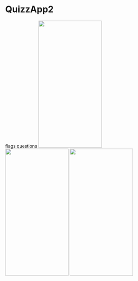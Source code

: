 # QuizzApp2
flags questions
<img src=https://user-images.githubusercontent.com/81194285/139747372-6d918da5-c9b5-48aa-a60c-4499d7ad702a.png width="200" height="400">
<img src=https://user-images.githubusercontent.com/81194285/139747436-66ef5cf1-b6b3-4c6d-a876-b092d4ecc1b0.png width="200" height="400">
<img src=https://user-images.githubusercontent.com/81194285/139928623-7f71cf56-9eaf-4eba-bf5d-319fbca80dfb.png width="200" height="400">


